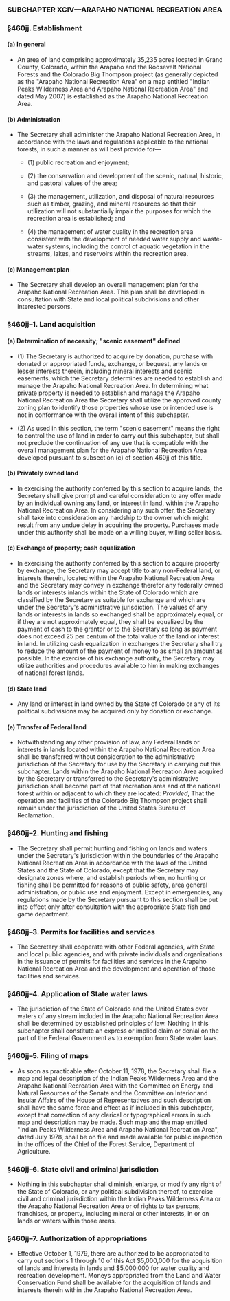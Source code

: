 ### SUBCHAPTER XCIV—ARAPAHO NATIONAL RECREATION AREA

### §460jj. Establishment
#### (a) In general
* An area of land comprising approximately 35,235 acres located in Grand County, Colorado, within the Arapaho and the Roosevelt National Forests and the Colorado Big Thompson project (as generally depicted as the "Arapaho National Recreation Area" on a map entitled "Indian Peaks Wilderness Area and Arapaho National Recreation Area" and dated May 2007) is established as the Arapaho National Recreation Area.

#### (b) Administration
* The Secretary shall administer the Arapaho National Recreation Area, in accordance with the laws and regulations applicable to the national forests, in such a manner as will best provide for—

  * (1) public recreation and enjoyment;

  * (2) the conservation and development of the scenic, natural, historic, and pastoral values of the area;

  * (3) the management, utilization, and disposal of natural resources such as timber, grazing, and mineral resources so that their utilization will not substantially impair the purposes for which the recreation area is established; and

  * (4) the management of water quality in the recreation area consistent with the development of needed water supply and waste-water systems, including the control of aquatic vegetation in the streams, lakes, and reservoirs within the recreation area.

#### (c) Management plan
* The Secretary shall develop an overall management plan for the Arapaho National Recreation Area. This plan shall be developed in consultation with State and local political subdivisions and other interested persons.

### §460jj–1. Land acquisition
#### (a) Determination of necessity; "scenic easement" defined
* (1) The Secretary is authorized to acquire by donation, purchase with donated or appropriated funds, exchange, or bequest, any lands or lesser interests therein, including mineral interests and scenic easements, which the Secretary determines are needed to establish and manage the Arapaho National Recreation Area. In determining what private property is needed to establish and manage the Arapaho National Recreation Area the Secretary shall utilize the approved county zoning plan to identify those properties whose use or intended use is not in conformance with the overall intent of this subchapter.

* (2) As used in this section, the term "scenic easement" means the right to control the use of land in order to carry out this subchapter, but shall not preclude the continuation of any use that is compatible with the overall management plan for the Arapaho National Recreation Area developed pursuant to subsection (c) of section 460jj of this title.

#### (b) Privately owned land
* In exercising the authority conferred by this section to acquire lands, the Secretary shall give prompt and careful consideration to any offer made by an individual owning any land, or interest in land, within the Arapaho National Recreation Area. In considering any such offer, the Secretary shall take into consideration any hardship to the owner which might result from any undue delay in acquiring the property. Purchases made under this authority shall be made on a willing buyer, willing seller basis.

#### (c) Exchange of property; cash equalization
* In exercising the authority conferred by this section to acquire property by exchange, the Secretary may accept title to any non-Federal land, or interests therein, located within the Arapaho National Recreation Area and the Secretary may convey in exchange therefor any federally owned lands or interests inlands within the State of Colorado which are classified by the Secretary as suitable for exchange and which are under the Secretary's administrative jurisdiction. The values of any lands or interests in lands so exchanged shall be approximately equal, or if they are not approximately equal, they shall be equalized by the payment of cash to the grantor or to the Secretary so long as payment does not exceed 25 per centum of the total value of the land or interest in land. In utilizing cash equalization in exchanges the Secretary shall try to reduce the amount of the payment of money to as small an amount as possible. In the exercise of his exchange authority, the Secretary may utilize authorities and procedures available to him in making exchanges of national forest lands.

#### (d) State land
* Any land or interest in land owned by the State of Colorado or any of its political subdivisions may be acquired only by donation or exchange.

#### (e) Transfer of Federal land
* Notwithstanding any other provision of law, any Federal lands or interests in lands located within the Arapaho National Recreation Area shall be transferred without consideration to the administrative jurisdiction of the Secretary for use by the Secretary in carrying out this subchapter. Lands within the Arapaho National Recreation Area acquired by the Secretary or transferred to the Secretary's administrative jurisdiction shall become part of that recreation area and of the national forest within or adjacent to which they are located: _Provided_, That the operation and facilities of the Colorado Big Thompson project shall remain under the jurisdiction of the United States Bureau of Reclamation.

### §460jj–2. Hunting and fishing
* The Secretary shall permit hunting and fishing on lands and waters under the Secretary's jurisdiction within the boundaries of the Arapaho National Recreation Area in accordance with the laws of the United States and the State of Colorado, except that the Secretary may designate zones where, and establish periods when, no hunting or fishing shall be permitted for reasons of public safety, area general administration, or public use and enjoyment. Except in emergencies, any regulations made by the Secretary pursuant to this section shall be put into effect only after consultation with the appropriate State fish and game department.

### §460jj–3. Permits for facilities and services
* The Secretary shall cooperate with other Federal agencies, with State and local public agencies, and with private individuals and organizations in the issuance of permits for facilities and services in the Arapaho National Recreation Area and the development and operation of those facilities and services.

### §460jj–4. Application of State water laws
* The jurisdiction of the State of Colorado and the United States over waters of any stream included in the Arapaho National Recreation Area shall be determined by established principles of law. Nothing in this subchapter shall constitute an express or implied claim or denial on the part of the Federal Government as to exemption from State water laws.

### §460jj–5. Filing of maps
* As soon as practicable after October 11, 1978, the Secretary shall file a map and legal description of the Indian Peaks Wilderness Area and the Arapaho National Recreation Area with the Committee on Energy and Natural Resources of the Senate and the Committee on Interior and Insular Affairs of the House of Representatives and such description shall have the same force and effect as if included in this subchapter, except that correction of any clerical or typographical errors in such map and description may be made. Such map and the map entitled "Indian Peaks Wilderness Area and Arapaho National Recreation Area", dated July 1978, shall be on file and made available for public inspection in the offices of the Chief of the Forest Service, Department of Agriculture.

### §460jj–6. State civil and criminal jurisdiction
* Nothing in this subchapter shall diminish, enlarge, or modify any right of the State of Colorado, or any political subdivision thereof, to exercise civil and criminal jurisdiction within the Indian Peaks Wilderness Area or the Arapaho National Recreation Area or of rights to tax persons, franchises, or property, including mineral or other interests, in or on lands or waters within those areas.

### §460jj–7. Authorization of appropriations
* Effective October 1, 1979, there are authorized to be appropriated to carry out sections 1 through 10 of this Act $5,000,000 for the acquisition of lands and interests in lands and $5,000,000 for water quality and recreation development. Moneys appropriated from the Land and Water Conservation Fund shall be available for the acquisition of lands and interests therein within the Arapaho National Recreation Area.